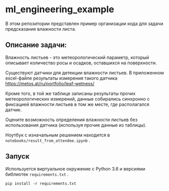 # ml_engineering_example

В этом репозитории представлен пример организации кода для задачи предсказания влажности листа.

## Описание задачи:

Влажность листьев - это метеорологический параметр, который описывает количество росы и осадков, оставшихся на поверхности.

Существуют датчики для детекции влажности листьев. В приложенном excel-файле результаты измерения такого датчика https://metos.at/ru/portfolio/leaf-wetness/

Кроме того, в той же таблице записаны результаты прочих метеорологических измерений, данные собирались синхронно с фиксацией влажности листьев в том же месте, где располагался датчик.

Оцените возможность определения влажности листьев без использования датчика (используя прочие данные из таблицы). 

Ноутбук с изначальным решением находится в `notebooks/result_from_attendee.ipynb` .

## Запуск

Используется виртуальное окружение с Python 3.6 и версиями библиотек `requirements.txt` .

```pip install -r requirements.txt```
